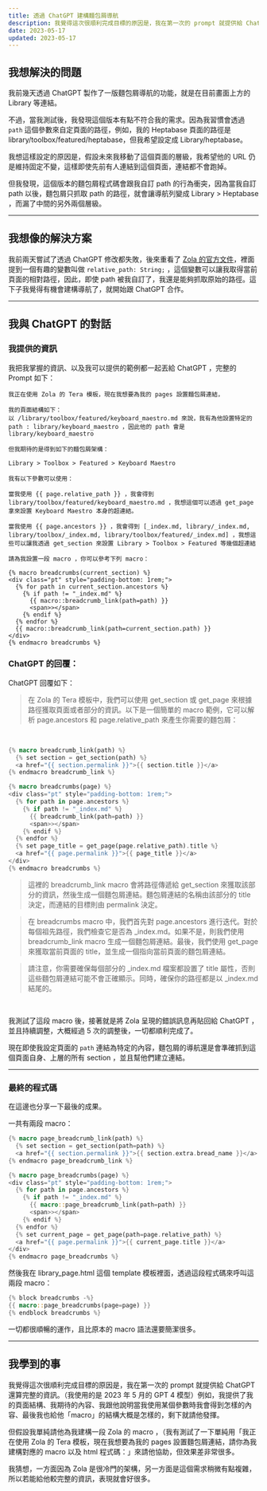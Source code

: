 ```yaml
---
title: 透過 ChatGPT 建構麵包屑導航
description: 我覺得這次很順利完成目標的原因是，我在第一次的 prompt 就提供給 ChatGPT 還算完整的資訊。（我使用的是 2023 年 5 月的 GPT 4 模型）例如，我提供了我的頁面結構、我期待的內容、我跟他說明當我使用某個參數時我會得到怎樣的內容、最後我也給他「macro」的結構大概是怎樣的，剩下就請他發揮。
date: 2023-05-17
updated: 2023-05-17
---
```


## 我想解決的問題

我前幾天透過 ChatGPT 製作了一版麵包屑導航的功能，就是在目前畫面上方的 Library 等連結。

不過，當我測試後，我發現這個版本有點不符合我的需求。因為我習慣會透過 `path` 這個參數來自定頁面的路徑，例如，我的 Heptabase 頁面的路徑是 library/toolbox/featured/heptabase，但我希望設定成 Library/heptabase。

我想這樣設定的原因是，假設未來我移動了這個頁面的層級，我希望他的 URL 仍是維持固定不變，這樣即使先前有人連結到這個頁面，連結都不會跑掉。

但我發現，這個版本的麵包屑程式碼會跟我自訂 path 的行為衝突，因為當我自訂 path 以後，麵包屑只抓取 path 的路徑，就會讓導航列變成 Library > Heptabase ，而漏了中間的另外兩個層級。

---

## 我想像的解決方案
我前兩天嘗試了透過 ChatGPT 修改都失敗，後來重看了 [Zola 的官方文件](https://www.getzola.org/documentation/templates/pages-sections/)，裡面提到一個有趣的變數叫做 `relative_path: String;` ，這個變數可以讓我取得當前頁面的相對路徑，因此，即使 path 被我自訂了，我還是能夠抓取原始的路徑。這下子我覺得有機會建構導航了，就開始跟 ChatGPT 合作。

---

## 我與 ChatGPT 的對話

### 我提供的資訊

我把我掌握的資訊、以及我可以提供的範例都一起丟給 ChatGPT ，完整的 Prompt 如下：

```
我正在使用 Zola 的 Tera 模板，現在我想要為我的 pages 設置麵包屑連結，

我的頁面結構如下：
以 /library/toolbox/featured/keyboard_maestro.md 來說，我有為他設置特定的 path : library/keyboard_maestro ，因此他的 path 會是 library/keyboard_maestro

但我期待的是得到如下的麵包屑架構：

Library > Toolbox > Featured > Keyboard Maestro

我有以下參數可以使用：

當我使用 {{ page.relative_path }} ，我會得到 library/toolbox/featured/keyboard_maestro.md ，我想這個可以透過 get_page 拿來設置 Keyboard Maestro 本身的超連結。

當我使用 {{ page.ancestors }} ，我會得到 [_index.md, library/_index.md, library/toolbox/_index.md, library/toolbox/featured/_index.md] ，我想這些可以讓我透過 get_section 來設置 Library > Toolbox > Featured 等幾個超連結

請為我設置一段 macro ，你可以參考下列 macro：

{% macro breadcrumbs(current_section) %}
<div class="pt" style="padding-bottom: 1rem;">
  {% for path in current_section.ancestors %}
    {% if path != "_index.md" %}
      {{ macro::breadcrumb_link(path=path) }}
      <span>></span>
    {% endif %}
  {% endfor %}
  {{ macro::breadcrumb_link(path=current_section.path) }}
</div>
{% endmacro breadcrumbs %}
```

### ChatGPT 的回覆：

ChatGPT 回覆如下：

> 在 Zola 的 Tera 模板中，我們可以使用 get_section 或 get_page 來根據路徑獲取頁面或者部分的資訊。以下是一個簡單的 macro 範例，它可以解析 page.ancestors 和 page.relative_path 來產生你需要的麵包屑：

<br>

```rust
{% macro breadcrumb_link(path) %}
  {% set section = get_section(path) %}
  <a href="{{ section.permalink }}">{{ section.title }}</a>
{% endmacro breadcrumb_link %}

{% macro breadcrumbs(page) %}
<div class="pt" style="padding-bottom: 1rem;">
  {% for path in page.ancestors %}
    {% if path != "_index.md" %}
      {{ breadcrumb_link(path=path) }}
      <span>></span>
    {% endif %}
  {% endfor %}
  {% set page_title = get_page(page.relative_path).title %}
  <a href="{{ page.permalink }}">{{ page_title }}</a>
</div>
{% endmacro breadcrumbs %}
```

> 這裡的 breadcrumb_link macro 會將路徑傳遞給 get_section 來獲取該部分的資訊，然後生成一個麵包屑連結。麵包屑連結的名稱由該部分的 title 決定，而連結的目標則由 permalink 決定。

> 在 breadcrumbs macro 中，我們首先對 page.ancestors 進行迭代。對於每個祖先路徑，我們檢查它是否為 _index.md。如果不是，則我們使用 breadcrumb_link macro 生成一個麵包屑連結。最後，我們使用 get_page 來獲取當前頁面的 title，並生成一個指向當前頁面的麵包屑連結。

> 請注意，你需要確保每個部分的 _index.md 檔案都設置了 title 屬性，否則這些麵包屑連結可能不會正確顯示。同時，確保你的路徑都是以 _index.md 結尾的。

<br>

我測試了這段 macro 後，接著就是將 Zola 呈現的錯誤訊息再貼回給 ChatGPT ，並且持續調整，大概經過 5 次的調整後，一切都順利完成了。

現在即使我設定頁面的 `path` 連結為特定的內容，麵包屑的導航還是會準確抓到這個頁面自身、上層的所有 section ，並且幫他們建立連結。

---

### 最終的程式碼
在這邊也分享一下最後的成果。

一共有兩段 macro：

```rust
{% macro page_breadcrumb_link(path) %}
  {% set section = get_section(path=path) %}
  <a href="{{ section.permalink }}">{{ section.extra.bread_name }}</a>
{% endmacro page_breadcrumb_link %}
```

```rust
{% macro page_breadcrumbs(page) %}
<div class="pt" style="padding-bottom: 1rem;">
  {% for path in page.ancestors %}
    {% if path != "_index.md" %}
      {{ macro::page_breadcrumb_link(path=path) }}
      <span>></span>
    {% endif %}
  {% endfor %}
  {% set current_page = get_page(path=page.relative_path) %}
  <a href="{{ page.permalink }}">{{ current_page.title }}</a>
</div>
{% endmacro page_breadcrumbs %}
```

然後我在 library_page.html 這個 template 模板裡面，透過這段程式碼來呼叫這兩段 macro：

```rust
{% block breadcrumbs -%}
{{ macro::page_breadcrumbs(page=page) }}
{% endblock breadcrumbs %}
```

一切都很順暢的運作，且比原本的 macro 語法還要簡潔很多。

---

## 我學到的事

我覺得這次很順利完成目標的原因是，我在第一次的 prompt 就提供給 ChatGPT 還算完整的資訊。（我使用的是 2023 年 5 月的 GPT 4 模型）例如，我提供了我的頁面結構、我期待的內容、我跟他說明當我使用某個參數時我會得到怎樣的內容、最後我也給他「macro」的結構大概是怎樣的，剩下就請他發揮。

但假設我單純請他為我建構一段 Zola 的 macro ，（我有測試了一下單純用「我正在使用 Zola 的 Tera 模板，現在我想要為我的 pages 設置麵包屑連結，請你為我建構對應的 macro 以及 html 程式碼：」來請他協助，但效果差非常很多。

我猜想，一方面因為 Zola 是很冷門的架構，另一方面是這個需求稍微有點複雜，所以若能給他較完整的資訊，表現就會好很多。